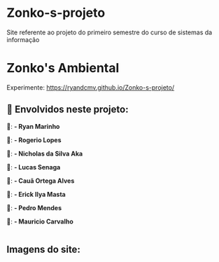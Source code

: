 # Zonko-s-projeto
Site referente ao projeto do primeiro semestre do curso de sistemas da informação

# Zonko's Ambiental

Experimente: https://ryandcmv.github.io/Zonko-s-projeto/

## 📌 Envolvidos neste projeto: 
👦: **- Ryan Marinho**

👦: **- Rogerio Lopes**

👦: **- Nicholas da Silva Aka**

👦: **- Lucas Senaga**

👦: **- Cauã Ortega Alves**

👦: **- Erick Ilya Masta**

👦: **- Pedro Mendes**

👦: **- Mauricio Carvalho**




![]()


## Imagens do site:



